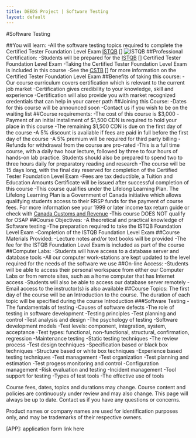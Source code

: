 ```yaml
---
title: DEEDS Project | Software Testing 
layout: default
---
```


#Software Testing

##You will learn:
-All the software testing topics required to complete the Certified Tester Foundation Level Exam [ISTQB] []
<img src="images/istqb3.png" alt="ISTQB" />
##Professional Certification:
-Students will be prepared for the [ISTQB] [] Certified Tester Foundation Level Exam
-Taking the Certified Tester Foundation Level Exam is included in this course
-See the [CSTB] [] for more information on the Certified Tester Foundation Level Exam
##Benefits of taking this course:
-Our course curriculum covers certification which is relevant to the current job market
-Certification gives credibility to your knowledge, skill and experience
-Certification will also provide you with market recognized credentials that can help in your career path
##Joining this Course:
-Dates for this course will be announced soon
-Contact us if you wish to be on the waiting list
##Course requirements:
-The cost of this course is $3,000
-Payment of an initial installment of $1,500 CDN is required to hold your place in this course
-The remaining $1,500 CDN is due on the first day of the course
-A 5% discount is available if fees are paid in full before the first day of the course
-A 5% premium will be required for third party billing
-Refunds for withdrawal from the course are pro-rated 
-This is a full time course, with a daily two hour lecture, followed by
three to four hours of hands-on lab practice. Students should also be
prepared to spend two to three hours daily for preparatory reading and
research 
-The course will be 15 days long, with the final day reserved for completion of the Certified Tester Foundation Level Exam
-Fees are tax deductible, a Tuition and Education Amounts Certificate will be issued after successful completion of this course
-This course qualifies under the Lifelong Learning Plan. The Lifelong Learning Plan is a Government of Canada initiative which allows qualifying students access to their RRSP funds for the payment of course fees. For more information see your 1999 or later income tax return guide or check with <a href="http://www.cra-arc.gc.ca/tax/individuals/topics/rrsp/llp/menu-e.html" title="Lifelong Learning Plan" class="external">Canada Customs and Revenue</a>
-This course DOES NOT qualify for OSAP
##Course Objectives:
-A theoretical and practical knowledge of Software testing
-The preparation required to take the ISTQB Foundation Level Exam
-Completion of the ISTQB Foundation Level Exam
##Course Materials Provided:
-Lecture notes and/or text books will be provided
-The fee for the ISTQB Foundation Level Exam is included as part of the
course 
##Computer Labs:
-Students will have access to a database server and database tools
-All our computer work-stations are kept updated to the level required for the needs of the software we use
##On-line Access:
-Students will be able to access their personal workspace from either our Computer Labs or from remote sites, such as a home computer that has Internet access
-Students will also be able to access our database server remotely
-Email access to the instructor(s) is also available
##Course Topics:
The first day of the course will be an Introduction to the course. The duration of each topic will be specified during the course Introduction
###Software Testing
-The fundamentals of testing
-Causes of software defects
-The role of testing in software development
-Testing principles
-Test planning and control
-Test analysis and design
-The psychology of testing
-Software development models
-Test levels: component, integration, system, acceptance
-Test types: functional, non-functional, structural, confirmation, regression
-Maintenance testing
-Static testing techniques
-The review process
-Test design techniques
-Specification based or black box techniques
-Structure based or white box techniques
-Experience based testing techniques
-Test management
-Test organization
-Test planning and estimation
-Test progess monitoring and control
-Configuration management
-Risk evaluation and testing
-Incident management
-Tool support for testing
-Types of test tools
-The effective use of tools

Course fees, dates, topics and durations may change. Course content and
policies are continuously under review and may also change. This page will
always be up to date. Contact us if you have any questions or concerns. 

Product names or company names are used for identification purposes only, and may be trademarks of their respective owners.

[ISTQB]: http://www.istqb.com/ "International Software Testing
Qualifications Board"
[CSTB]: http://www.cstb.ca/index.php "Canadian Software Testing Board"
[APP]: application form link here
